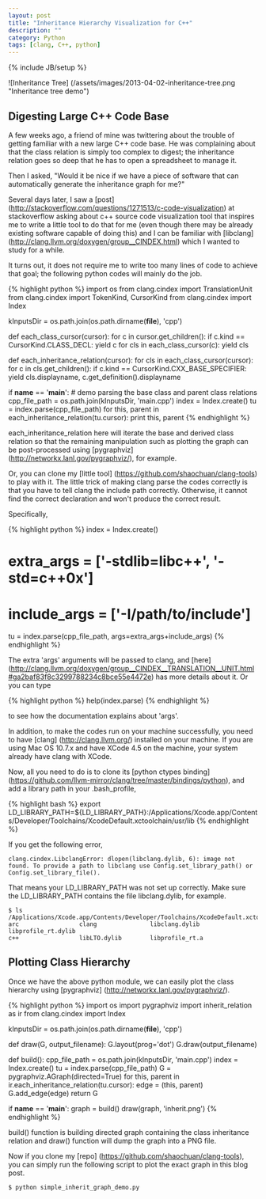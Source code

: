 ```yaml
---
layout: post
title: "Inheritance Hierarchy Visualization for C++"
description: ""
category: Python
tags: [clang, C++, python]
---
```

{% include JB/setup %}

![Inheritance Tree] (/assets/images/2013-04-02-inheritance-tree.png "Inheritance tree demo")

## Digesting Large C++ Code Base
A few weeks ago, a friend of mine was twittering about the trouble of getting familiar with a new large C++ code base. He was complaining about that the class relation is simply too complex to digest; the inheritance relation goes so deep that he has to open a spreadsheet to manage it.

Then I asked, "Would it be nice if we have a piece of software that can automatically generate the inheritance graph for me?"

Several days later, I saw a [post] (http://stackoverflow.com/questions/1271513/c-code-visualization) at stackoverflow asking about c++ source code visualization tool that inspires me to write a little tool to do that for me (even though there may be already existing software capable of doing this) and I can be familiar with [libclang] (http://clang.llvm.org/doxygen/group__CINDEX.html) which I wanted to study for a while.

It turns out, it does not require me to write too many lines of code to achieve that goal; the following python codes will mainly do the job.

{% highlight python %}
import os
from clang.cindex import TranslationUnit
from clang.cindex import TokenKind, CursorKind
from clang.cindex import Index
 
kInputsDir = os.path.join(os.path.dirname(__file__), 'cpp')
 
def each_class_cursor(cursor):
    for c in cursor.get_children():
	if c.kind == CursorKind.CLASS_DECL:
	    yield c
	for cls in each_class_cursor(c):
	    yield cls
 
def each_inheritance_relation(cursor):
    for cls in each_class_cursor(cursor):
	for c in cls.get_children():
	    if c.kind == CursorKind.CXX_BASE_SPECIFIER:
		yield cls.displayname, c.get_definition().displayname
 
if __name__ == '__main__':
    # demo parsing the base class and parent class relations
    cpp_file_path = os.path.join(kInputsDir, 'main.cpp')
    index = Index.create()
    tu = index.parse(cpp_file_path)
    for this, parent in each_inheritance_relation(tu.cursor):
	print this, parent
{% endhighlight %}


each_inheritance_relation here will iterate the base and derived class relation so that the remaining manipulation such as plotting the graph can be post-processed using [pygraphviz] (http://networkx.lanl.gov/pygraphviz/), for example.

Or, you can clone my [little tool] (https://github.com/shaochuan/clang-tools) to play with it. The little trick of making clang parse the codes correctly is that you have to tell clang the include path correctly. Otherwise, it cannot find the correct declaration and won't produce the correct result. 

Specifically,

{% highlight python %}
index = Index.create()
# extra_args = ['-stdlib=libc++', '-std=c++0x']
# include_args = ['-I/path/to/include']
tu = index.parse(cpp_file_path, args=extra_args+include_args)
{% endhighlight %}

The extra 'args' arguments will be passed to clang, and [here] (http://clang.llvm.org/doxygen/group__CINDEX__TRANSLATION__UNIT.html#ga2baf83f8c3299788234c8bce55e4472e) has more details about it. Or you can type

{% highlight python %}
help(index.parse)
{% endhighlight %}

to see how the documentation explains about 'args'.

In addition, to make the codes run on your machine successfully, you need to have [clang] (http://clang.llvm.org/) installed on your machine. If you are using Mac OS 10.7.x and have XCode 4.5 on the machine, your system already have clang with XCode.

Now, all you need to do is to clone its [python ctypes binding] (https://github.com/llvm-mirror/clang/tree/master/bindings/python), and add a library path in your .bash_profile,

{% highlight bash %}
export LD_LIBRARY_PATH=${LD_LIBRARY_PATH}:/Applications/Xcode.app/Contents/Developer/Toolchains/XcodeDefault.xctoolchain/usr/lib
{% endhighlight %}

If you get the following error,

	clang.cindex.LibclangError: dlopen(libclang.dylib, 6): image not found. To provide a path to libclang use Config.set_library_path() or Config.set_library_file().

That means your LD_LIBRARY_PATH was not set up correctly. Make sure the LD_LIBRARY_PATH contains the file libclang.dylib, for example.

	$ ls /Applications/Xcode.app/Contents/Developer/Toolchains/XcodeDefault.xctoolchain/usr/lib
	arc                 clang               libclang.dylib      libprofile_rt.dylib
	c++                 libLTO.dylib        libprofile_rt.a

## Plotting Class Hierarchy

Once we have the above python module, we can easily plot the class hierarchy using [pygraphviz] (http://networkx.lanl.gov/pygraphviz/).

{% highlight python %}
import os
import pygraphviz
import inherit_relation as ir
from clang.cindex import Index

kInputsDir = os.path.join(os.path.dirname(__file__), 'cpp')

def draw(G, output_filename):
    G.layout(prog='dot')
    G.draw(output_filename)

def build():
    cpp_file_path = os.path.join(kInputsDir, 'main.cpp')
    index = Index.create()
    tu = index.parse(cpp_file_path)
    G = pygraphviz.AGraph(directed=True)
    for this, parent in ir.each_inheritance_relation(tu.cursor):
        edge = (this, parent)
        G.add_edge(edge)
    return G

if __name__ == '__main__':
    graph = build()
    draw(graph, 'inherit.png')
{% endhighlight %}

build() function is building directed graph containing the class inheritance relation and draw() function will dump the graph into a PNG file.

Now if you clone my [repo] (https://github.com/shaochuan/clang-tools), you can simply run the following script to plot the exact graph in this blog post.

	$ python simple_inherit_graph_demo.py

